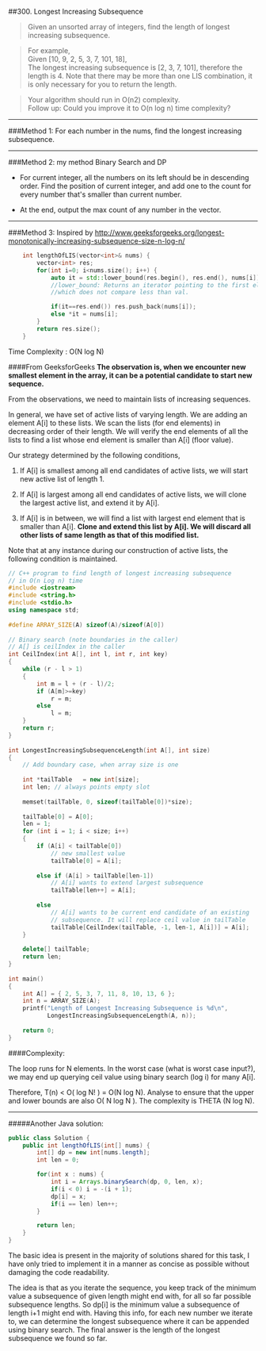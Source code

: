 ##300. Longest Increasing Subsequence 
> Given an unsorted array of integers, find the length of longest increasing subsequence.

> For example,  
Given [10, 9, 2, 5, 3, 7, 101, 18],  
The longest increasing subsequence is [2, 3, 7, 101], therefore the length is 4. Note that there may be more than one LIS combination, it is only necessary for you to return the length.

> Your algorithm should run in O(n2) complexity.  
Follow up: Could you improve it to O(n log n) time complexity?

---


###Method 1:
  For each number in the nums, find the longest increasing subsequence.

---
###Method 2: my method
  Binary Search and DP  
  - For current integer, all the numbers on its left should be in descending order. Find the position of current integer, and add one to the count for every number that's smaller than current number.
  
  - At the end, output the max count of any number in the vector.  

---
###Method 3:
Inspired by http://www.geeksforgeeks.org/longest-monotonically-increasing-subsequence-size-n-log-n/
```c++
    int lengthOfLIS(vector<int>& nums) {
        vector<int> res;
        for(int i=0; i<nums.size(); i++) {
            auto it = std::lower_bound(res.begin(), res.end(), nums[i]);
            //lower_bound: Returns an iterator pointing to the first element in the range [first,last) 
            //which does not compare less than val.

            if(it==res.end()) res.push_back(nums[i]);
            else *it = nums[i];
        }
        return res.size();
    }
```
Time Complexity : O(N log N) 

####From GeeksforGeeks
**The observation is, when we encounter new smallest element in the array, it can be a potential candidate to start new sequence.**

From the observations, we need to maintain lists of increasing sequences.

In general, we have set of active lists of varying length. We are adding an element A[i] to these lists. We scan the lists (for end elements) in decreasing order of their length. We will verify the end elements of all the lists to find a list whose end element is smaller than A[i] (floor value).

Our strategy determined by the following conditions,

1. If A[i] is smallest among all end candidates of active lists, we will start new active list of length 1.

2. If A[i] is largest among all end candidates of active lists, we will clone the largest active list, and extend it by A[i].

3. If A[i] is in between, we will find a list with largest end element that is smaller than A[i]. **Clone and extend this list by A[i]. We will discard all other lists of same length as that of this modified list.**

Note that at any instance during our construction of active lists, the following condition is maintained.
```c++
// C++ program to find length of longest increasing subsequence
// in O(n Log n) time
#include <iostream>
#include <string.h>
#include <stdio.h>
using namespace std;
 
#define ARRAY_SIZE(A) sizeof(A)/sizeof(A[0])
 
// Binary search (note boundaries in the caller)
// A[] is ceilIndex in the caller
int CeilIndex(int A[], int l, int r, int key)
{
    while (r - l > 1)
    {
        int m = l + (r - l)/2;
        if (A[m]>=key)
            r = m;
        else
            l = m;
    }
    return r;
}
 
int LongestIncreasingSubsequenceLength(int A[], int size)
{
    // Add boundary case, when array size is one
 
    int *tailTable   = new int[size];
    int len; // always points empty slot
 
    memset(tailTable, 0, sizeof(tailTable[0])*size);
 
    tailTable[0] = A[0];
    len = 1;
    for (int i = 1; i < size; i++)
    {
        if (A[i] < tailTable[0])
            // new smallest value
            tailTable[0] = A[i];
 
        else if (A[i] > tailTable[len-1])
            // A[i] wants to extend largest subsequence
            tailTable[len++] = A[i];
 
        else
            // A[i] wants to be current end candidate of an existing
            // subsequence. It will replace ceil value in tailTable
            tailTable[CeilIndex(tailTable, -1, len-1, A[i])] = A[i];
    }
 
    delete[] tailTable;
    return len;
}
 
int main()
{
    int A[] = { 2, 5, 3, 7, 11, 8, 10, 13, 6 };
    int n = ARRAY_SIZE(A);
    printf("Length of Longest Increasing Subsequence is %d\n",
           LongestIncreasingSubsequenceLength(A, n));
 
    return 0;
}
```
####Complexity:

The loop runs for N elements. In the worst case (what is worst case input?), we may end up querying ceil value using binary search (log i) for many A[i].

Therefore, T(n) < O( log N! )  = O(N log N). Analyse to ensure that the upper and lower bounds are also O( N log N ). The complexity is THETA (N log N).


---

#####Another Java solution:
```java
public class Solution {
    public int lengthOfLIS(int[] nums) {            
        int[] dp = new int[nums.length];
        int len = 0;

        for(int x : nums) {
            int i = Arrays.binarySearch(dp, 0, len, x);
            if(i < 0) i = -(i + 1);
            dp[i] = x;
            if(i == len) len++;
        }

        return len;
    }
}
```
The basic idea is present in the majority of solutions shared for this task, I have only tried to implement it in a manner as concise as possible without damaging the code readability.

The idea is that as you iterate the sequence, you keep track of the minimum value a subsequence of given length might end with, for all so far possible subsequence lengths. So dp[i] is the minimum value a subsequence of length i+1 might end with. Having this info, for each new number we iterate to, we can determine the longest subsequence where it can be appended using binary search. The final answer is the length of the longest subsequence we found so far.
